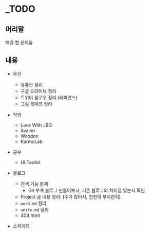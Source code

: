 # _TODO

## 머리말

해결 할 문제들  

## 내용

- 우선
  - 유튜브 정리
  - 구글 드라이브 정리
  - 트위터 팔로우 정리 (레퍼런스)
  - 그림 북마크 정리

- 작업
  - Love With JBG
  - Avalon
  - Woodon
  - KarmoLab

- 공부
  - UI Toolkit

- 블로그
  - 검색 기능 문제
    - Git 부계 블로그 만들어보고, 기존 블로그와 차이점 있는지 확인
  - Project 글 내용 정리: (수가 많아서, 천천히 부지런히)
  - `word.md` 정리
  - `unite.md` 정리
  - 404 html

- 스파게티
